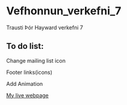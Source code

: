# Vefhonnun_verkefni_7
 Trausti Þór Hayward verkefni 7
 
 ## To do list:

 Change mailing list icon 
 
 Footer links(icons)
 
 Add Animation
 
[My live webpage](web/index.html)
